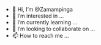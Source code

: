- 👋 Hi, I’m @Zamampinga
- 👀 I’m interested in ...
- 🌱 I’m currently learning ...
- 💞️ I’m looking to collaborate on ...
- 📫 How to reach me ...

<!---
Zamampinga/Zamampinga is a ✨ special ✨ repository because its `README.md` (this file) appears on your GitHub profile.
You can click the Preview link to take a look at your changes.
--->
